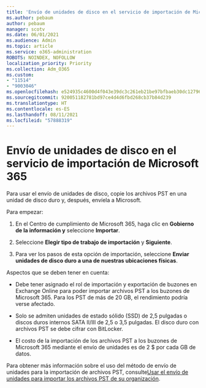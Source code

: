 ```yaml
---
title: 'Envío de unidades de disco en el servicio de importación de Microsoft 365 '
ms.author: pebaum
author: pebaum
manager: scotv
ms.date: 06/01/2021
ms.audience: Admin
ms.topic: article
ms.service: o365-administration
ROBOTS: NOINDEX, NOFOLLOW
localization_priority: Priority
ms.collection: Adm_O365
ms.custom:
- "11514"
- "9003046"
ms.openlocfilehash: e524935c4600d4f043e39dc3c261eb21be97bfbaeb30dc1279676e2d5578ba4b
ms.sourcegitcommit: 920051182781bd97ce4d4d6fbd268cb37b84d239
ms.translationtype: HT
ms.contentlocale: es-ES
ms.lasthandoff: 08/11/2021
ms.locfileid: "57888319"
---
```

# <a name="drive-shipping-in-the-microsoft-365-import-service"></a>Envío de unidades de disco en el servicio de importación de Microsoft 365 

Para usar el envío de unidades de disco, copie los archivos PST en una unidad de disco duro y, después, envíela a Microsoft.

Para empezar:

1. En el Centro de cumplimiento de Microsoft 365, haga clic en **Gobierno de la información y** seleccione **Importar**.

1. Seleccione **Elegir tipo de trabajo de importación** y **Siguiente**.

1. Para ver los pasos de esta opción de importación, seleccione **Enviar unidades de disco duro a una de nuestras ubicaciones físicas**.

Aspectos que se deben tener en cuenta:

- Debe tener asignado el rol de importación y exportación de buzones en Exchange Online para poder importar archivos PST a los buzones de Microsoft 365. Para los PST de más de 20 GB, el rendimiento podría verse afectado.

- Solo se admiten unidades de estado sólido (SSD) de 2,5 pulgadas o discos duros internos SATA II/III de 2,5 o 3,5 pulgadas.
El disco duro con archivos PST se debe cifrar con BitLocker.

- El costo de la importación de los archivos PST a los buzones de Microsoft 365 mediante el envío de unidades es de 2 $ por cada GB de datos.

Para obtener más información sobre el uso del método de envío de unidades para la importación de archivos PST, consulte[Usar el envío de unidades para importar los archivos PST de su organización](https://docs.microsoft.com/microsoft-365/compliance/use-drive-shipping-to-import-pst-files-to-office-365).